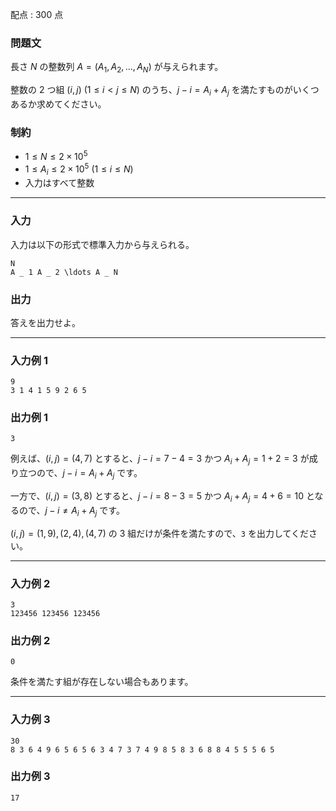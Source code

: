 配点 : $300$ 点

### 問題文

長さ $N$ の整数列 $A=(A _ 1,A _ 2,\ldots,A _ N)$ が与えられます。

整数の $2$ つ組 $(i,j)\ (1\le i\lt j\le N)$ のうち、$j-i=A _ i+A _ j$ を満たすものがいくつあるか求めてください。

### 制約

  * $1\le N\le2\times10 ^ 5$
  * $1\le A _ i\le2\times10 ^ 5\ (1\le i\le N)$
  * 入力はすべて整数



* * *

### 入力

入力は以下の形式で標準入力から与えられる。
    
    
    N
    A _ 1 A _ 2 \ldots A _ N

### 出力

答えを出力せよ。

* * *

### 入力例 1
    
    
    9
    3 1 4 1 5 9 2 6 5

### 出力例 1
    
    
    3

例えば、$(i,j)=(4,7)$ とすると、$j-i=7-4=3$ かつ $A _ i+A _ j=1+2=3$ が成り立つので、$j-i=A _ i+A _ j$ です。

一方で、$(i,j)=(3,8)$ とすると、$j-i=8-3=5$ かつ $A _ i+A _ j=4+6=10$ となるので、$j-i\ne A _ i+A _ j$ です。

$(i,j)=(1,9),(2,4),(4,7)$ の $3$ 組だけが条件を満たすので、`3` を出力してください。

* * *

### 入力例 2
    
    
    3
    123456 123456 123456

### 出力例 2
    
    
    0

条件を満たす組が存在しない場合もあります。

* * *

### 入力例 3
    
    
    30
    8 3 6 4 9 6 5 6 5 6 3 4 7 3 7 4 9 8 5 8 3 6 8 8 4 5 5 5 6 5

### 出力例 3
    
    
    17